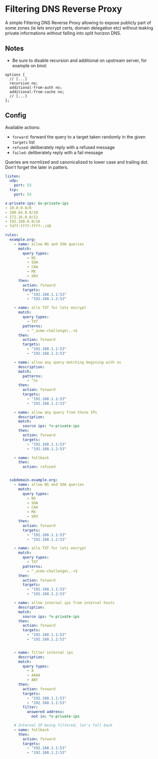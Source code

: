 Filtering DNS Reverse Proxy
===

A simple Filtering DNS Reverse Proxy allowing to expose publicly part of some zones (ie lets encrypt certs, domain delegation etc) without leaking private informations without falling into split horizon DNS.

Notes
---

- Be sure to disable recursion and additional on upstream server, for example on bind:

```
options {
  // [...]
  recursion no;
  additional-from-auth no;
  additional-from-cache no;
  // [...]
};
```

Config
---

Available actions:
 - `forward`: forward the query to a target taken randomly in the given `targets` list
 - `refused`: deliberately reply with a refused message
 - `failed`: deliberately reply with a fail message

Queries are normlized and canonicalized to lower case and trailing dot. Don't forget the later in patters.

```yaml
listen:
  udp:
    port: 53
  tcp:
    port: 53

x-private-ips: &x-private-ips
- 10.0.0.0/8
- 100.64.0.0/10
- 172.16.0.0/12
- 192.168.0.0/16
- fdff:ffff:ffff::/48

rules:
  example.org:
    - name: allow NS and SOA queries
      match:
        query types:
          - NS
          - SOA
          - CAA
          - MX
          - SRV
      then:
        action: forward
        targets:
          - "192.168.1.1:53"
          - "192.168.1.2:53"

    - name: allo TXT for lets encrypt
      match:
        query types:
          - TXT
        patterns:
          - ^_acme-challenge\..+$
      then:
        action: forward
        targets:
          - "192.168.1.1:53"
          - "192.168.1.2:53"

    - name: allow any query matching begining with ns
      description:
      match:
        patterns:
          - ^ns
      then:
        action: forward
        targets:
          - "192.168.1.1:53"
          - "192.168.1.2:53"

    - name: allow any query from those IPs
      description:
      match:
        source ips: *x-private-ips
      then:
        action: forward
        targets:
          - "192.168.1.1:53"
          - "192.168.1.2:53"

    - name: fallback
      then:
        action: refused


  subdomain.example.org:
    - name: allow NS and SOA queries
      match:
        query types:
          - NS
          - SOA
          - CAA
          - MX
          - SRV
      then:
        action: forward
        targets:
          - "192.168.1.1:53"
          - "192.168.1.2:53"

    - name: allo TXT for lets encrypt
      match:
        query types:
          - TXT
        patterns:
          - ^_acme-challenge\..+$
      then:
        action: forward
        targets:
          - "192.168.1.1:53"
          - "192.168.1.2:53"

    - name: allow internal ips from internal hosts
      description:
      match:
        source ips: *x-private-ips
      then:
        action: forward
        targets:
          - "192.168.1.1:53"
          - "192.168.1.2:53"


    - name: filter internal ips
      description:
      match:
        query types:
          - A
          - AAAA
          - ANY
      then:
        action: forward
        targets:
          - "192.168.1.1:53"
          - "192.168.1.2:53"
        filter:
          answered address:
            not in: *x-private-ips

    # Internal IP being filtered, let's fall back
    - name: fallback
      then:
        action: forward
        targets:
          - "192.168.1.1:53"
          - "192.168.1.2:53"

```